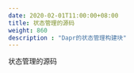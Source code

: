 ```yaml
---
date: 2020-02-01T11:00:00+08:00
title: 状态管理的源码
weight: 860
description : "Dapr的状态管理构建块"
---
```




状态管理的源码




